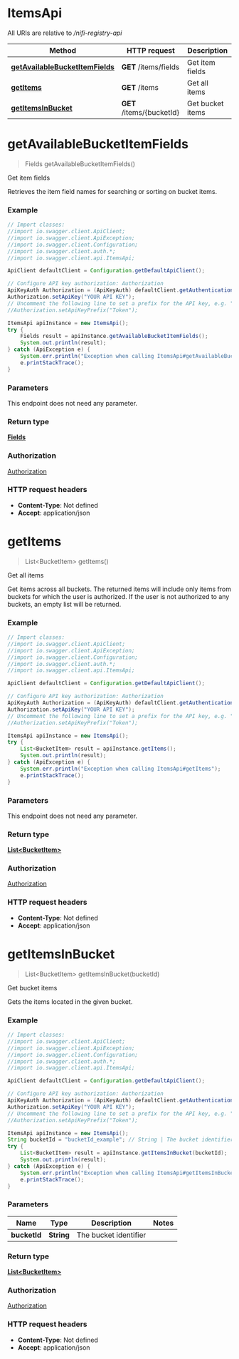 # ItemsApi

All URIs are relative to */nifi-registry-api*

Method | HTTP request | Description
------------- | ------------- | -------------
[**getAvailableBucketItemFields**](ItemsApi.md#getAvailableBucketItemFields) | **GET** /items/fields | Get item fields
[**getItems**](ItemsApi.md#getItems) | **GET** /items | Get all items
[**getItemsInBucket**](ItemsApi.md#getItemsInBucket) | **GET** /items/{bucketId} | Get bucket items

<a name="getAvailableBucketItemFields"></a>
# **getAvailableBucketItemFields**
> Fields getAvailableBucketItemFields()

Get item fields

Retrieves the item field names for searching or sorting on bucket items.

### Example
```java
// Import classes:
//import io.swagger.client.ApiClient;
//import io.swagger.client.ApiException;
//import io.swagger.client.Configuration;
//import io.swagger.client.auth.*;
//import io.swagger.client.api.ItemsApi;

ApiClient defaultClient = Configuration.getDefaultApiClient();

// Configure API key authorization: Authorization
ApiKeyAuth Authorization = (ApiKeyAuth) defaultClient.getAuthentication("Authorization");
Authorization.setApiKey("YOUR API KEY");
// Uncomment the following line to set a prefix for the API key, e.g. "Token" (defaults to null)
//Authorization.setApiKeyPrefix("Token");

ItemsApi apiInstance = new ItemsApi();
try {
    Fields result = apiInstance.getAvailableBucketItemFields();
    System.out.println(result);
} catch (ApiException e) {
    System.err.println("Exception when calling ItemsApi#getAvailableBucketItemFields");
    e.printStackTrace();
}
```

### Parameters
This endpoint does not need any parameter.

### Return type

[**Fields**](Fields.md)

### Authorization

[Authorization](../README.md#Authorization)

### HTTP request headers

 - **Content-Type**: Not defined
 - **Accept**: application/json

<a name="getItems"></a>
# **getItems**
> List&lt;BucketItem&gt; getItems()

Get all items

Get items across all buckets. The returned items will include only items from buckets for which the user is authorized. If the user is not authorized to any buckets, an empty list will be returned.

### Example
```java
// Import classes:
//import io.swagger.client.ApiClient;
//import io.swagger.client.ApiException;
//import io.swagger.client.Configuration;
//import io.swagger.client.auth.*;
//import io.swagger.client.api.ItemsApi;

ApiClient defaultClient = Configuration.getDefaultApiClient();

// Configure API key authorization: Authorization
ApiKeyAuth Authorization = (ApiKeyAuth) defaultClient.getAuthentication("Authorization");
Authorization.setApiKey("YOUR API KEY");
// Uncomment the following line to set a prefix for the API key, e.g. "Token" (defaults to null)
//Authorization.setApiKeyPrefix("Token");

ItemsApi apiInstance = new ItemsApi();
try {
    List<BucketItem> result = apiInstance.getItems();
    System.out.println(result);
} catch (ApiException e) {
    System.err.println("Exception when calling ItemsApi#getItems");
    e.printStackTrace();
}
```

### Parameters
This endpoint does not need any parameter.

### Return type

[**List&lt;BucketItem&gt;**](BucketItem.md)

### Authorization

[Authorization](../README.md#Authorization)

### HTTP request headers

 - **Content-Type**: Not defined
 - **Accept**: application/json

<a name="getItemsInBucket"></a>
# **getItemsInBucket**
> List&lt;BucketItem&gt; getItemsInBucket(bucketId)

Get bucket items

Gets the items located in the given bucket.

### Example
```java
// Import classes:
//import io.swagger.client.ApiClient;
//import io.swagger.client.ApiException;
//import io.swagger.client.Configuration;
//import io.swagger.client.auth.*;
//import io.swagger.client.api.ItemsApi;

ApiClient defaultClient = Configuration.getDefaultApiClient();

// Configure API key authorization: Authorization
ApiKeyAuth Authorization = (ApiKeyAuth) defaultClient.getAuthentication("Authorization");
Authorization.setApiKey("YOUR API KEY");
// Uncomment the following line to set a prefix for the API key, e.g. "Token" (defaults to null)
//Authorization.setApiKeyPrefix("Token");

ItemsApi apiInstance = new ItemsApi();
String bucketId = "bucketId_example"; // String | The bucket identifier
try {
    List<BucketItem> result = apiInstance.getItemsInBucket(bucketId);
    System.out.println(result);
} catch (ApiException e) {
    System.err.println("Exception when calling ItemsApi#getItemsInBucket");
    e.printStackTrace();
}
```

### Parameters

Name | Type | Description  | Notes
------------- | ------------- | ------------- | -------------
 **bucketId** | **String**| The bucket identifier |

### Return type

[**List&lt;BucketItem&gt;**](BucketItem.md)

### Authorization

[Authorization](../README.md#Authorization)

### HTTP request headers

 - **Content-Type**: Not defined
 - **Accept**: application/json

